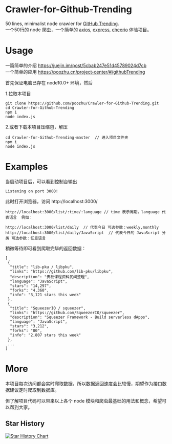 # Crawler-for-Github-Trending  
50 lines, minimalist node crawler for [GitHub Trending](https://github.com/trending?since=daily).  
一个50行的 node 爬虫，一个简单的 [axios](https://github.com/axios/axios), [express](https://github.com/expressjs/express), [cheerio](https://github.com/cheeriojs/cheerio) 体验项目。  

# Usage  
一篇简单的介绍 https://juejin.im/post/5cbab247e51d45789024d7cb   
一个简单的应用 https://poozhu.cn/project-center/#/githubTrending

首先保证电脑已存在 node10.0+ 环境，然后  

1.拉取本项目  
```
git clone https://github.com/poozhu/Crawler-for-Github-Trending.git
cd Crawler-for-Github-Trending
npm i
node index.js
```
2.或者下载本项目压缩包，解压
```
cd Crawler-for-Github-Trending-master  // 进入项目文件夹
npm i
node index.js
```

# Examples  
当启动项目后，可以看到控制台输出
```
Listening on port 3000!
```
此时打开浏览器，访问 http://localhost:3000/
```
http://localhost:3000/list/:time/:language // time 表示周期，language 代表语言  例如：

http://localhost:3000/list/daily  // 代表今日 可选参数：weekly,monthly
http://localhost:3000/list/daily/JavaScript  // 代表今日的 JavaScript 分类 可选参数：任意语言
```

稍微等待即可看到爬取完毕的返回数据：
```
[
 {
  "title": "lib-pku / libpku",
  "links": "https://github.com/lib-pku/libpku",
  "description": "贵校课程资料民间整理",
  "language": "JavaScript",
  "stars": "14,297",
  "forks": "4,360",
  "info": "3,121 stars this week"
 },
 {
  "title": "SqueezerIO / squeezer",
  "links": "https://github.com/SqueezerIO/squeezer",
  "description": "Squeezer Framework - Build serverless dApps",
  "language": "JavaScript",
  "stars": "3,212",
  "forks": "80",
  "info": "2,807 stars this week"
 },
 ...
]
```

# More
本项目每次访问都会实时爬取数据，所以数据返回速度会比较慢，期望作为接口数据建议定时爬取到数据库。

但了解项目代码可以带来以上各个 node 模块和爬虫最基础的用法和概念，希望可以帮到大家。

## Star History

[![Star History Chart](https://api.star-history.com/svg?repos=poozhu/Crawler-for-Github-Trending&type=Date)](https://star-history.com/#poozhu/Crawler-for-Github-Trending&Date)

